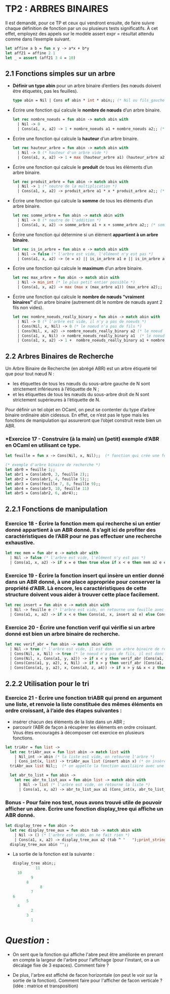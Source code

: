 # TP2 : ARBRES BINAIRES


Il est demandé, pour ce TP et ceux qui vendront ensuite, de faire suivre chaque définition de fonction
par un ou plusieurs tests significatifs.
À cet effet, employez des appels sur le modèle assert expr = résultat attendu comme dans
l’exemple suivant.
```ocaml
let affine a b = fun x y -> a*x + b*y
let aff21 = affine 2 1
let _ = assert (aff21 3 4 = 10)
```


## 2.1 Fonctions simples sur un arbre
- **Définir un type abin** pour un arbre binaire d’entiers (les nœuds doivent être étiquetés, pas les
feuilles).

    ```ocaml 
    type abin = Nil | Cons of abin * int * abin;; (* Nil ou fils_gauche * valeur * fils_droite *) 
    ```

- Écrire une fonction qui calcule le **nombre de nœuds** d’un arbre binaire.
  
    ```ocaml
    let rec nombre_noeuds = fun abin -> match abin with 
      | Nil -> 0 
      | Cons(a1, x, a2) -> 1 + nombre_noeuds a1 + nombre_noeuds a2;; (*1 + la somme des noeuds de ses fils *)
  ```

- Écrire une fonction qui calcule la **hauteur** d’un arbre binaire.

    ```ocaml
    let rec hauteur_arbre = fun abin -> match abin with 
      | Nil -> 0 (* hauteur d'un arbre vide *)
      | Cons(a1, x, a2) -> 1 + max (hauteur_arbre a1) (hauteur_arbre a2);; (* 1 + la hauteur du plus grand fils *)
    ```

- Écrire une fonction qui calcule le **produit** de tous les éléments d’un arbre binaire.

    ```ocaml
    let rec produit_arbre = fun abin -> match abin with 
      | Nil -> 1 (* neutre de la multiplication *)
      | Cons(a1, x, a2) -> produit_arbre a1 * x * produit_arbre a2;; (* produit des fils * valeur du noeud *)
    ```

- Écrire une fonction qui calcule la **somme** de tous les éléments d’un arbre binaire.

    ```ocaml
    let rec somme_arbre = fun abin -> match abin with 
      | Nil -> 0 (* neutre de l'addition *)
      | Cons(a1, x, a2) -> somme_arbre a1 + x + somme_arbre a2;; (* somme des fils + valeur du noeud *)
    ```

- Écrire une fonction qui détermine si un élément **appartient à un arbre binaire**.

    ```ocaml
    let rec is_in_arbre = fun abin e -> match abin with 
      | Nil -> false (* l'arbre est vide, l'élément n'y est pas *)
      | Cons(a1, x, a2) -> (e = x) || is_in_arbre a1 e || is_in_arbre a2 e;; (* l'élément est dans le noeud ou dans l'un de ses fils *)
    ```

- Écrire une fonction qui calcule le **maximum** d’un arbre binaire.

    ```ocaml
    let rec max_arbre = fun abin -> match abin with
      | Nil -> min_int (* le plus petit entier possible *)
      | Cons(a1, x, a2) -> max (max x (max_arbre a1)) (max_arbre a2);; (* le plus grand des fils ou la valeur du noeud courant *)
    ```

- Écrire une fonction qui calcule le **nombre de nœuds “vraiment binaires”** d’un arbre binaire
(autrement dit le nombre de nœuds ayant 2 fils non vides).

    ```ocaml
    let rec nombre_noeuds_really_binary = fun abin -> match abin with
      | Nil -> 0 (* l'arbre est vide, il n'y a pas de noeuds *)
      | Cons(Nil, x, Nil) -> 0 (* le noeud n'a pas de fils *)
      | Cons(Nil, x, a2) -> nombre_noeuds_really_binary a2 (* le noeud n'a pas de fils gauche donc on cherche que dans le fils droit *)
      | Cons(a1, x, Nil) -> nombre_noeuds_really_binary a1  (* le noeud n'a pas de fils droit donc on cherche que dans le fils gauche *)
      | Cons(a1, x, a2) -> 1 +  nombre_noeuds_really_binary a1 + nombre_noeuds_really_binary a2;; (* le noeud a deux fils donc on cherche dans les deux et ce noeud est completement binaire *)
    ```

## 2.2 Arbres Binaires de Recherche

Un Arbre Binaire de Recherche (en abrégé ABR) est un
arbre étiqueté tel que pour tout nœud N :
- les étiquettes de tous les nœuds du sous-arbre
gauche de N sont strictement inférieures à l’étiquette de N ;
- et les étiquettes de tous les nœuds du sous-arbre
droit de N sont strictement supérieures à l’étiquette de N.

Pour définir un tel objet en OCaml, on peut se contenter du type d’arbre binaire ordinaire abin cidessus. En effet, ce n’est pas le type mais les fonctions de manipulation qui assureront que l’objet
construit reste bien un ABR.

### ***Exercice 17** -  Construire (à la main) un (petit) exemple d’ABR en OCaml en utilisant ce type.

```ocaml
let feuille = fun x -> Cons(Nil, x, Nil);;  (* fonction qui crée une feuille *)

(* exemple d'arbre binaire de recherche *)
let abr0 = feuille 1;;
let abr1 = Cons(abr0, 3, feuille 2);;
let abr2 = Cons(abr1, 4, feuille 5);;
let abr3 = Cons(feuille 7, 8, feuille 9);;
let abr4 = Cons(abr3, 10, feuille 11)
let abr5 = Cons(abr2, 6, abr4);;
```
## 2.2.1 Fonctions de manipulation

### **Exercice 18** -  Écrire la fonction **mem** qui recherche si un entier donné **appartient** à un ABR donné. Il s’agit ici de profiter des caractéristiques de l’ABR pour ne pas effectuer une recherche exhaustive.

```ocaml
let rec mem = fun abr e -> match abr with 
  | Nil -> false (* l'arbre est vide, l'élément n'y est pas *)
  | Cons(a1, x, a2) -> if x = e then true else if x < e then mem a2 e else mem a1 e;; (* si l'élément est dans le noeud, on le retourne, sinon on regarde dans le sous arbre gauche ou droit en utilisant les propriétés des arbres binaire de recherche *)
```

### **Exercice 19** - Écrire la fonction **insert** qui insère un entier donné dans un ABR donné, à une place appropriée pour conserver la propriété d’ABR. Là encore, les caractéristiques de cette structure doivent vous aider à trouver cette place facilement.
```ocaml
let rec insert = fun abin e -> match abin with 
  | Nil -> feuille e (* l'arbre est vide, on retourne une feuille avec l'élément *)
  | Cons(a1, x, a2) -> if x < e then Cons(a1, x, insert a2 e) else Cons(insert a1 e, x, a2);; (* si l'élément est plus grand que le noeud courant, on insère dans le sous arbre droit, sinon dans le sous arbre gauche *)
```
### **Exercice 20** - Écrire une fonction **verif** qui vérifie si un arbre donné est bien un arbre binaire de recherche.

```ocaml
let rec verif_abr = fun abin -> match abin with 
  | Nil -> true (* l'arbre est vide, il est donc un arbre binaire de recherche *)
  | Cons(Nil, x, Nil) -> true (* le noeud n'a pas de fils, il est donc un arbre binaire de recherche *)
  | Cons(Nil, x, Cons(a1, y, a2)) -> if x < y then verif_abr (Cons(a1, y, a2)) else false (* le noeud n'a pas de fils gauche, on vérifie que le fils droit est bien un arbre binaire de recherche *)
  | Cons(Cons(a1, y, a2), x, Nil) -> if x > y then verif_abr (Cons(a1, y, a2)) else false (* le noeud n'a pas de fils droit, on vérifie que le fils gauche est bien un arbre binaire de recherche *)
  | Cons(Cons(a1, y, a2), x, Cons(a3, z, a4)) -> if x > y && x < z then verif_abr (Cons(a1, y, a2)) && verif_abr (Cons(a3, z, a4)) else false;; (* le noeud a deux fils, on vérifie que les deux fils sont bien des arbres binaires de recherche *)
```

## 2.2.2 Utilisation pour le tri

### **Exercice 21** -  Écrire une fonction **triABR** qui prend en argument une liste, et renvoie la liste constituée des mêmes éléments en ordre croissant, à l’aide des étapes suivantes : 
-  insérer chacun des éléments de la liste dans un ABR ;
- parcourir l’ABR de façon à récupérer les éléments en ordre croissant.
Vous êtes encouragés à décomposer cet exercice en plusieurs fonctions.

```ocaml
let triAbr = fun list -> 
  let rec triAbr_aux = fun list abin -> match list with 
    | Nil_int -> abin (* la liste est vide, on retourne l'arbre *)
    | Cons_int(x, list) -> triAbr_aux list (insert abin x) (* on insère x à l'arbre*) in 
  triAbr_aux list Nil;;  (* on appelle la fonction auxiliaire avec une liste et un arbre vide puis l'arbre courant *)

  let abr_to_list = fun abin -> 
    let rec abr_to_list_aux = fun abin list -> match abin with 
      | Nil -> list (* l'arbre est vide, on retourne la liste *)
      | Cons(a1, x, a2) -> abr_to_list_aux a1 (Cons_int(x, abr_to_list_aux a2 list)) in  abr_to_list_aux abin Nil_int;; (* on parcourt l'arbre en profondeur, on ajoute les éléments dans la liste *)

```

### **Bonus** - Pour faire nos test, nous avons trouvé utile de pouvoir afficher un abre. Écrire une fonction **display_tree** qui affiche un ABR donné.

```ocaml
let display_tree = fun abin ->
  let rec display_tree_aux = fun abin tab -> match abin with 
    | Nil -> () (* l'arbre est vide, on ne fait rien *)
    | Cons(a1, x, a2) -> display_tree_aux a2 (tab ^ "   ");print_string (tab ^ string_of_int x ^ "  "); print_newline(); display_tree_aux a1 (tab ^ "   ") in 
  display_tree_aux abin "";;
```
- La sortie de la fonction est la suivante :

    ```ocaml
    display_tree abin;;
              11  
      10  
            9  
          8  
                8  
            7  
    6  
          5  
      4  
            2  
          3  
            1  
    ```
# ***Question*** : 
   - On sent que la fonction qui affiche l'abre peut être améliorée en prenant en compte la largeur de l'arbre pour l'affichage (pour l'instant, on a un décalage fixe de 3 espaces). Comment faire ?
  
  - De plus, l'arbre est affiché de facon horizontale (on peut le voir sur la sortie de la fonction). Comment faire pour l'afficher de facon verticale ? (idée : matrice et transposition)